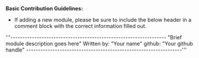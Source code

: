 **Basic Contribution Guidelines:**

- If adding a new module, please be sure to include the below header in a comment block with the correct information filled out.

'''-----------------------------------------------------------------
"Brief module description goes here"
Written by: "Your name"
github: "Your github handle"
-----------------------------------------------------------------'''
